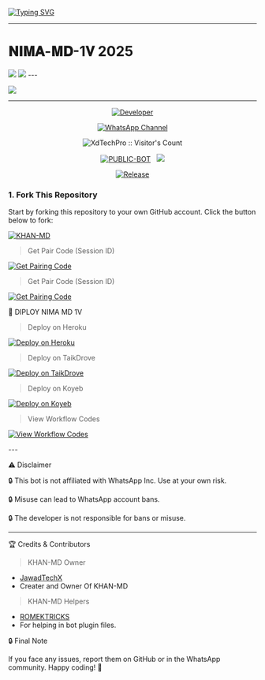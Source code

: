 <a href="https://git.io/typing-svg"><img src="https://readme-typing-svg.demolab.com?font=Black+Ops+One&size=100&pause=1000&color=ff0000&center=true&width=1000&height=200&lines=NIMA-MD-V1.0" alt="Typing SVG" /></a>
  </p>
  
---  
<h1>𝐍𝐈𝐌𝐀-𝐌𝐃-1𝐕 2025 </h1>
<a><img src='https://i.imgur.com/LyHic3i.gif'/></a>
<a><img src='https://i.imgur.com/LyHic3i.gif'/></a>
--- 

<a><img src='https://files.catbox.moe/209ivo.jpg'/></a>

---

<p align="center">
  <a href="https://github.com/XdTechPro"><img title="Developer" src="https://img.shields.io/badge/Author-Jawad%20TechX-FF7604.svg?style=big-square&logo=github" /></a>
</p>

<div align="center">
  
[![WhatsApp Channel](https://img.shields.io/badge/Join-WhatsApp%20Channel-FF00F8?style=big-square&logo=whatsapp)](https://whatsapp.com/channel/0029VatOy2EAzNc2WcShQw1j)
</div>

 <p align="center"><img src="https://profile-counter.glitch.me/{KHAN-MD}/count.svg" alt="XdTechPro :: Visitor's Count" old_src="https://profile-counter.glitch.me/{XdTechPro}/count.svg" /></p>


<p align="center">
<a href="https://github.com/XdTechPro/KHAN-MD"><img title="PUBLIC-BOT" src="https://img.shields.io/static/v1?label=Language&message=English&style=square&color=darkpink"></a> &nbsp;
  <img src="https://komarev.com/ghpvc/?username=KHAN-MD&label=VIEWS&style=square&color=blue" />
</p>
</p> 

<p align="center">
  <a href="https://github.com/XdTechPro/KHAN-MD"><img title="Release" src="https://img.shields.io/badge/Release-beta%20v3.0-cyan.svg?style=for-the-badge&logo=appveyor" /></a>
</p>


### 1. Fork This Repository

Start by forking this repository to your own GitHub account. Click the button below to fork:

   <a href="https://github.com/XdTechPro/KHAN-MD/fork"><img title="KHAN-MD" src="https://img.shields.io/badge/FORK-KHAN MD-h?color=green&style=for-the-badge&logo=stackshare"></a>


> Get Pair Code (Session ID)

<p align="left">  
<a href='https://nima-web-pair-2-3.onrender.com' target="_blank"><img alt='Get Pairing Code' src='https://img.shields.io/badge/Get%20Pairing%20Code-000000?style=for-the-badge&logo=codefactor&logoColor=white'/></a>  
</p>  

> Get Pair Code (Session ID)

<p align="left">  
<a href='https://nima-web-pair-2-3.onrender.com' target="_blank"><img alt='Get Pairing Code' src='https://img.shields.io/badge/Get%20Pairing%20Code-ff0000?style=for-the-badge&logo=codefactor&logoColor=white'/></a>  
</p>  


🚀 DIPLOY NIMA MD 1V

> Deploy on Heroku



<p align="left">  
<a href='https://dashboard.heroku.com/new?template=https://github.com/XdTechPro/KHAN-MD/tree/main' target="_blank"><img alt='Deploy on Heroku' src='https://img.shields.io/badge/Deploy%20on-Heroku-FF004D?style=for-the-badge&logo=heroku&logoColor=white'/></a>  
</p>

> Deploy on TaikDrove



<p align="left">  
<a href='https://host.talkdrove.com/share-bot/82' target="_blank"><img alt='Deploy on TaikDrove' src='https://img.shields.io/badge/Deploy%20on-TaikDrove-6971FF?style=for-the-badge&logo=google-cloud&logoColor=white'/></a>  
</p>

> Deploy on Koyeb



<p align="left">  
<a href='https://app.koyeb.com/services/deploy?type=git&repository=XdTechPro/KHAN-MD&ports=3000' target="_blank"><img alt='Deploy on Koyeb' src='https://img.shields.io/badge/Deploy%20on-Koyeb-FF009D?style=for-the-badge&logo=koyeb&logoColor=white'/></a>  
</p>

> View Workflow Codes



<p align="left">  
<a href="https://whatsapp.com/channel/0029VatOy2EAzNc2WcShQw1j/1368" target="_blank"><img alt='View Workflow Codes' src='https://img.shields.io/badge/View-Workflow%20Codes-FF0076?style=for-the-badge&logo=githubactions&logoColor=white'/></a>  
</p>  
---

⚠️ Disclaimer

🔒 This bot is not affiliated with WhatsApp Inc. Use at your own risk.

🔒 Misuse can lead to WhatsApp account bans.

🔒 The developer is not responsible for bans or misuse.


---

🏆 Credits & Contributors
> KHAN-MD Owner 
- [JawadTechX](https://github.com/XdTechPro)
- Creater and Owner Of KHAN-MD
> KHAN-MD Helpers 
- [ROMEKTRICKS](https://github.com/ROMEKTRICKS)
- For helping in bot plugin files.
  



🔒 Final Note

If you face any issues, report them on GitHub or in the WhatsApp community.
Happy coding! 🚀 
